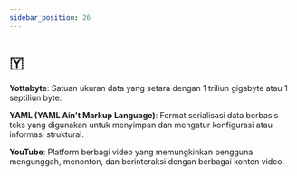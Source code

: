 ```yaml
---
sidebar_position: 26
---
```


# 🇾

**Yottabyte**: Satuan ukuran data yang setara dengan 1 triliun gigabyte atau 1 septiliun byte.

**YAML (YAML Ain't Markup Language)**: Format serialisasi data berbasis teks yang digunakan untuk menyimpan dan mengatur konfigurasi atau informasi struktural.

**YouTube**: Platform berbagi video yang memungkinkan pengguna mengunggah, menonton, dan berinteraksi dengan berbagai konten video.